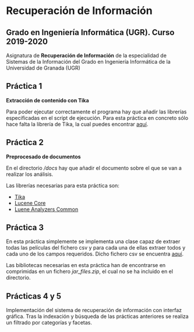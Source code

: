 # Recuperación de Información
## Grado en Ingeniería Informática (UGR). Curso 2019-2020

Asignatura de **Recuperación de Información** de la especialidad de Sistemas de la Información del Grado en Ingeniería Informática de la Universidad de Granada (UGR)

## Práctica 1
**Extracción de contenido con Tika**

Para poder ejecutar correctamente el programa hay que añadir las librerías especificadas en el script de ejecución.
Para esta práctica en concreto sólo hace falta la librería de Tika, la cual puedes encontrar [aquí](https://www.apache.org/dyn/closer.cgi/tika/tika-app-1.22.jar).


## Práctica 2
**Preprocesado de documentos**

En el directorio _/docs_ hay que añadir el documento sobre el que se van a realizar los análisis.

Las librerías necesarias para esta práctica son:
  - [Tika](https://www.apache.org/dyn/closer.cgi/tika/tika-app-1.22.jar)
  - [Lucene Core](https://mvnrepository.com/artifact/org.apache.lucene/lucene-core/8.0.0)
  - [Luene Analyzers Common](https://mvnrepository.com/artifact/org.apache.lucene/lucene-analyzers-common/8.0.0)
  

## Práctica 3

En esta práctica simplemente se implementa una clase capaz de extraer todas las películas del fichero csv y para cada una de ellas extraer todos y cada uno de los campos requeridos. Dicho fichero csv se encuentra [aquí](https://www.kaggle.com/jrobischon/wikipedia-movie-plots).

Las bibliotecas necesarias en esta práctica han de encontrarse en comprimidas en un fichero _jar_files.zip_, el cual no se ha incluido en el directorio.


## Prácticas 4 y 5

Implementación del sistema de recuperación de información con interfaz gráfica. Tras la indexación y búsqueda de las prácticas anteriores se realiza un filtrado por categorías y facetas.
